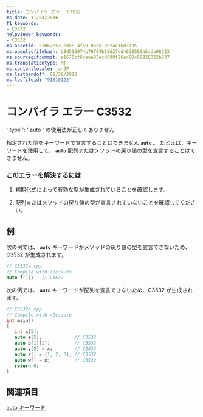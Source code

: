 ```yaml
---
title: コンパイラ エラー C3532
ms.date: 11/04/2016
f1_keywords:
- C3532
helpviewer_keywords:
- C3532
ms.assetid: 51067853-eda8-4f59-86e8-8924e16d3a95
ms.openlocfilehash: b8d516074b79704b10d27dd4638585a5ada08323
ms.sourcegitcommit: a1676bf6caae05ecd698f26ed80c08828722b237
ms.translationtype: MT
ms.contentlocale: ja-JP
ms.lasthandoff: 09/29/2020
ms.locfileid: "91510122"
---
```

# <a name="compiler-error-c3532"></a>コンパイラ エラー C3532

' type ': ' auto ' の使用法が正しくありません

指定された型をキーワードで宣言することはできません **`auto`** 。 たとえば、キーワードを使用して、 **`auto`** 配列またはメソッドの戻り値の型を宣言することはできません。

### <a name="to-correct-this-error"></a>このエラーを解決するには

1. 初期化式によって有効な型が生成されていることを確認します。

1. 配列またはメソッドの戻り値の型が宣言されていないことを確認してください。

## <a name="examples"></a>例

次の例では、 **`auto`** キーワードがメソッドの戻り値の型を宣言できないため、C3532 が生成されます。

```cpp
// C3532a.cpp
// Compile with /Zc:auto
auto f(){}   // C3532
```

次の例では、 **`auto`** キーワードが配列を宣言できないため、C3532 が生成されます。

```cpp
// C3532b.cpp
// Compile with /Zc:auto
int main()
{
   int x[5];
   auto a[5];            // C3532
   auto b[1][2];         // C3532
   auto y[5] = x;        // C3532
   auto z[] = {1, 2, 3}; // C3532
   auto w[] = x;         // C3532
   return 0;
}
```

## <a name="see-also"></a>関連項目

[auto キーワード](../../cpp/auto-cpp.md)
